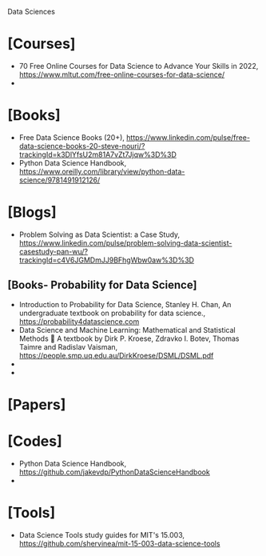 Data Sciences

# [Courses]
+ 70 Free Online Courses for Data Science to Advance Your Skills in 2022, https://www.mltut.com/free-online-courses-for-data-science/
+ 



# [Books]
+ Free Data Science Books (20+), https://www.linkedin.com/pulse/free-data-science-books-20-steve-nouri/?trackingId=k3DlYfsU2m81A7vZt7Jjqw%3D%3D
+ Python Data Science Handbook, https://www.oreilly.com/library/view/python-data-science/9781491912126/
# [Blogs]
+ Problem Solving as Data Scientist: a Case Study, https://www.linkedin.com/pulse/problem-solving-data-scientist-casestudy-pan-wu/?trackingId=c4V6JGMDmJJ9BFhgWbw0aw%3D%3D


## [Books- Probability for Data Science]
+ Introduction to Probability for Data Science, Stanley H. Chan, An undergraduate textbook on probability for data science., https://probability4datascience.com
+ Data Science and Machine Learning: Mathematical and Statistical Methods 🎯 A textbook by Dirk P. Kroese, Zdravko I. Botev, Thomas Taimre and Radislav Vaisman, https://people.smp.uq.edu.au/DirkKroese/DSML/DSML.pdf
+ 
+ 

# [Papers]


# [Codes]
+ Python Data Science Handbook, https://github.com/jakevdp/PythonDataScienceHandbook
+ 

# [Tools]
+ Data Science Tools study guides for MIT's 15.003, https://github.com/shervinea/mit-15-003-data-science-tools

